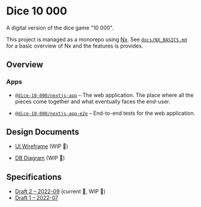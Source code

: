 # Dice 10 000

A digital version of the dice game "10 000".

This project is managed as a monorepo using [Nx](https://nx.dev). See [`docs/NX_BASICS.md`](docs/NX_BASICS.md) for a basic overview of Nx and the features is provides.

## Overview

### Apps

- [`@dice-10-000/nextjs-app`](apps/nextjs-app) – The web application. The place where all the pieces come together and what eventually faces the end-user.

- [`@dice-10-000/nextjs-app-e2e`](apps/nextjs-app-e2e) – End-to-end tests for the web application.

## Design Documents

- [UI Wireframe](https://danieljohannesgiljam544619.invisionapp.com/freehand/Dice-10-000-QuTLI1SxM?dsid_h=02c408fa375f4fbceb7075e8c073d26e292e81ab7f3df96c56866cb6789d7980&uid_h=11d78be962b3d7dbabd3e303c0d65c8be71969214d24c4c035ac52a3e4c8b405) (WIP 🚧)

- [DB Diagram](https://drawsql.app/teams/daniel-giljam/diagrams/dice-10-000) (WIP 🚧)

## Specifications

- [Draft 2 – 2022-09](docs/specification/DRAFT_2.md) (current 📍, WIP 🚧)
- [Draft 1 – 2022-07](docs/specification/DRAFT_1.md)
